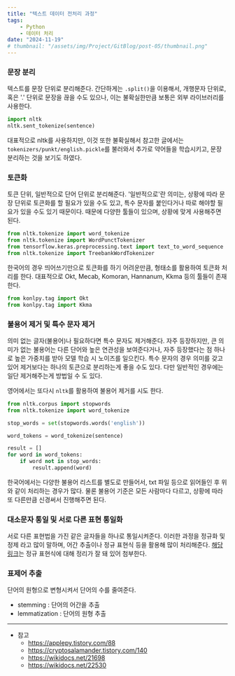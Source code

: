```yaml
---
title: "텍스트 데이터 전처리 과정"
tags:
    - Python
    - 데이터 처리
date: "2024-11-19"
# thumbnail: "/assets/img/Project/GitBlog/post-05/thumbnail.png"
---
```


### 문장 분리
텍스트를 문장 단위로 분리해준다.
간단하게는 `.split()`을 이용해서, 개행문자 단위로, 혹은 '.' 단위로 문장을 끊을 수도 있으나, 이는 불확실한만큼 보통은 외부 라이브러리를 사용한다.

```python
import nltk
nltk.sent_tokenize(sentence)
```

대표적으로 nltk를 사용하지만, 이것 또한 불확실해서 참고한 글에서는 `tokenizers/punkt/english.pickle`를 불러와서 추가로 약어들을 학습시키고, 문장 분리하는 것을 보기도 하였다.

### 토큰화
토큰 단위, 일반적으로 단어 단위로 분리해준다. '일반적으로'란 의미는, 상황에 따라 문장 단위로 토큰화를 할 필요가 있을 수도 있고, 특수 문자를 붙인다거나 따로 해야할 필요가 있을 수도 있기 때문이다.
때문에 다양한 툴들이 있으며, 상황에 맞게 사용해주면 된다.

```python
from nltk.tokenize import word_tokenize
from nltk.tokenize import WordPunctTokenizer
from tensorflow.keras.preprocessing.text import text_to_word_sequence
from nltk.tokenize import TreebankWordTokenizer
```

한국어의 경우 띄어쓰기만으로 토큰화를 하기 어려운만큼, 형태소를 활용하여 토큰화 처리를 한다.
대표적으로 Okt, Mecab, Komoran, Hannanum, Kkma 등의 툴들이 존재한다.

```python
from konlpy.tag import Okt
from konlpy.tag import Kkma
```

### 불용어 제거 및 특수 문자 제거
의미 없는 글자(불용어)나 필요하다면 특수 문자도 제거해준다.
자주 등장하지만, 큰 의미가 없는 불용어는 다른 단어와 높은 연관성을 보여준다거나, 자주 등장했다는 점 하나로 높은 가중치를 받아 모델 학습 시 노이즈를 일으킨다.
특수 문자의 경우 의미를 갖고 있어 제거보다는 하나의 토큰으로 분리하는게 좋을 수도 있다. 다만 일반적인 경우에는 일단 제거해주는게 방법일 수 도 있다.

영어에서는 또다시 `nltk`를 활용하여 불용어 제거를 시도 한다.

```python
from nltk.corpus import stopwords
from nltk.tokenize import word_tokenize

stop_words = set(stopwords.words('english')) 

word_tokens = word_tokenize(sentence)

result = []
for word in word_tokens: 
    if word not in stop_words: 
        result.append(word) 
```

한국어에서는 다양한 불용어 리스트를 별도로 만들어서, txt 파일 등으로 읽어들인 후 위와 같이 처리하는 경우가 많다.
물론 불용어 기준은 모든 사람마다 다르고, 상황에 따라 또 다른만큼 신경써서 진행해주면 된다.

### 대소문자 통일 및 서로 다른 표현 통일화
서로 다른 표현법을 가진 같은 글자들을 하나로 통일시켜준다.
이러한 과정을 정규화 및 정제 라고 많이 말하며, 어간 추출이나 정규 표현식 등을 활용해 많이 처리해준다.
[해당 링크](https://blog.naver.com/j7youngh/222793453503)는 정규 표현식에 대해 정리가 잘 돼 있어 첨부한다.

### 표제어 추출
단어의 원형으로 변형시켜서 단어의 수를 줄여준다.
- stemming : 단어의 어간을 추출
- lemmatization : 단어의 원형 추출

---

- 참고
	- <https://applepy.tistory.com/88>
	- <https://cryptosalamander.tistory.com/140>
	- <https://wikidocs.net/21698>
	- <https://wikidocs.net/22530>